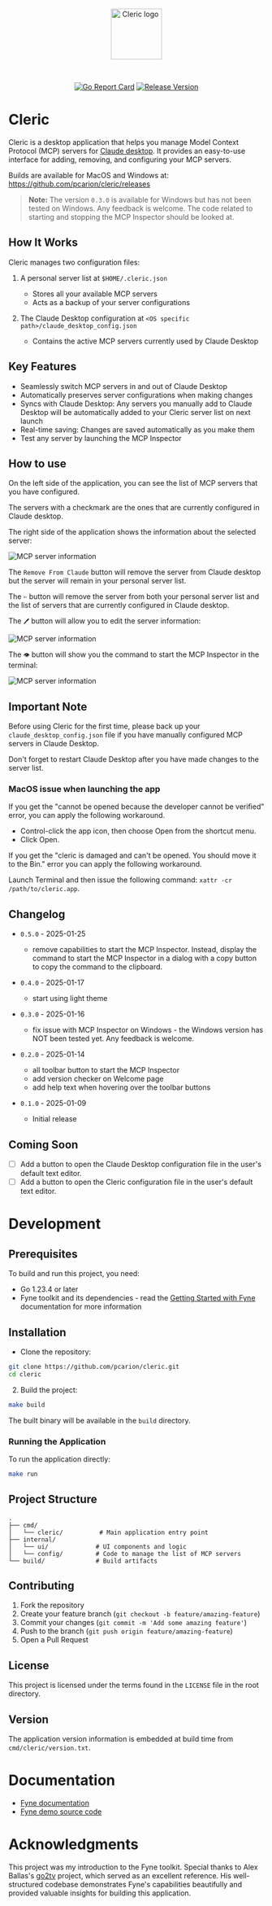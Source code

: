 <br/>
<p align="center">
<img src="assets/cleric-logo.svg" width="100" alt="Cleric logo">
</p>
<br/>
<div align="center">
<p>

[![Go Report Card](https://goreportcard.com/badge/github.com/pcarion/cleric)](https://goreportcard.com/report/github.com/pcarion/cleric)
[![Release Version](https://img.shields.io/github/v/release/pcarion/cleric?label=Release)](https://github.com/pcarion/cleric/releases/latest)
</p>
</div>


# Cleric

Cleric is a desktop application that helps you manage Model Context Protocol (MCP) servers for [Claude desktop](https://claude.ai/download). It provides an easy-to-use interface for adding, removing, and configuring your MCP servers.

Builds are available for MacOS and Windows at: https://github.com/pcarion/cleric/releases

> **Note:** The version `0.3.0` is available for Windows but has not been tested on Windows. Any feedback is welcome. The code related to starting and stopping the MCP Inspector should be looked at.

## How It Works

Cleric manages two configuration files:

1. A personal server list at `$HOME/.cleric.json`
   - Stores all your available MCP servers
   - Acts as a backup of your server configurations

2. The Claude Desktop configuration at `<OS specific path>/claude_desktop_config.json`
   - Contains the active MCP servers currently used by Claude Desktop

## Key Features

- Seamlessly switch MCP servers in and out of Claude Desktop
- Automatically preserves server configurations when making changes
- Syncs with Claude Desktop: Any servers you manually add to Claude Desktop will be automatically added to your Cleric server list on next launch
- Real-time saving: Changes are saved automatically as you make them
- Test any server by launching the MCP Inspector


## How to use

On the left side of the application, you can see the list of MCP servers that you have configured.

The servers with a checkmark are the ones that are currently configured in Claude desktop.

The right side of the application shows the information about the selected server:

![MCP server information](assets/cleric-screenshot-01.png)

The `Remove From Claude` button will remove the server from Claude desktop but the server will remain in your personal server list.

The `✄` button will remove the server from both your personal server list and the list of servers that are currently configured in Claude desktop.

The `🖊️` button will allow you to edit the server information:

![MCP server information](assets/cleric-screenshot-02.png)

The `👁️` button will show you the command to start the MCP Inspector in the terminal:

![MCP server information](assets/cleric-screenshot-03.png)

## Important Note

Before using Cleric for the first time, please back up your `claude_desktop_config.json` file if you have manually configured MCP servers in Claude Desktop.

Don't forget to restart Claude Desktop after you have made changes to the server list.


### MacOS issue when launching the app

If you get the "cannot be opened because the developer cannot be verified" error, you can apply the following workaround.

* Control-click the app icon, then choose Open from the shortcut menu.
* Click Open.

If you get the "cleric is damaged and can't be opened. You should move it to the Bin." error you can apply the following workaround.

Launch Terminal and then issue the following command: `xattr -cr /path/to/cleric.app`.

## Changelog

- `0.5.0` - 2025-01-25
   - remove capabilities to start the MCP Inspector. Instead, display the command to start the MCP Inspector in a dialog with a copy button to copy the command to the clipboard.

- `0.4.0` - 2025-01-17
   - start using light theme

- `0.3.0` - 2025-01-16
   - fix issue with MCP Inspector on Windows - the Windows version has NOT been tested yet. Any feedback is welcome.

- `0.2.0` - 2025-01-14
   - all toolbar button to start the MCP Inspector
   - add version checker on Welcome page
   - add help text when hovering over the toolbar buttons

- `0.1.0` - 2025-01-09
   - Initial release

## Coming Soon

- [ ] Add a button to open the Claude Desktop configuration file in the user's default text editor.
- [ ] Add a button to open the Cleric configuration file in the user's default text editor.

# Development

## Prerequisites

To build and run this project, you need:

- Go 1.23.4 or later
- Fyne toolkit and its dependencies - read the [Getting Started with Fyne](https://docs.fyne.io/started/) documentation for more information

## Installation

- Clone the repository:

```bash
git clone https://github.com/pcarion/cleric.git
cd cleric
```

2. Build the project:

```bash
make build
```

The built binary will be available in the `build` directory.

### Running the Application

To run the application directly:
```bash
make run
```

## Project Structure

```
.
├── cmd/
│   └── cleric/          # Main application entry point
├── internal/
│   └── ui/             # UI components and logic
│   └── config/         # Code to manage the list of MCP servers
└── build/              # Build artifacts
```

## Contributing

1. Fork the repository
2. Create your feature branch (`git checkout -b feature/amazing-feature`)
3. Commit your changes (`git commit -m 'Add some amazing feature'`)
4. Push to the branch (`git push origin feature/amazing-feature`)
5. Open a Pull Request

## License

This project is licensed under the terms found in the `LICENSE` file in the root directory.

## Version

The application version information is embedded at build time from `cmd/cleric/version.txt`.

# Documentation
* [Fyne documentation](https://docs.fyne.io/)
* [Fyne demo source code](https://github.com/fyne-io/fyne/blob/master/cmd/fyne_demo/main.go)

# Acknowledgments

This project was my introduction to the Fyne toolkit. Special thanks to Alex Ballas's [go2tv](https://github.com/alexballas/go2tv) project, which served as an excellent reference. His well-structured codebase demonstrates Fyne's capabilities beautifully and provided valuable insights for building this application.

